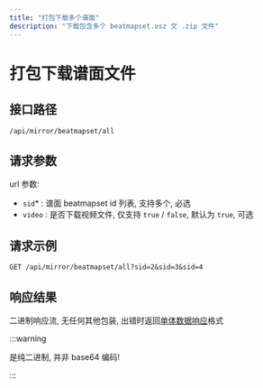```yaml
---
title: "打包下载多个谱面"
description: "下载包含多个 beatmapset.osz 文 .zip 文件"
---
```


# 打包下载谱面文件

## 接口路径

`/api/mirror/beatmapset/all`

## 请求参数

url 参数:

- `sid`* : 谱面 beatmapset id 列表, 支持多个, 必选
- `video` : 是否下载视频文件, 仅支持 `true` / `false`, 默认为 `true`, 可选

## 请求示例

```http request
GET /api/mirror/beatmapset/all?sid=2&sid=3&sid=4
```

## 响应结果

二进制响应流, 无任何其他包装, 出错时返回[单体数据响应](../01-README.md#单体数据响应)格式

:::warning

是纯二进制, 并非 base64 编码!

:::
